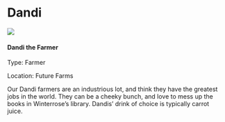 # Dandi

![](../.gitbook/assets/character\_frame\_dandi.png)

#### Dandi the Farmer

Type: Farmer

Location: Future Farms

Our Dandi farmers are an industrious lot, and think they have the greatest jobs in the world. They can be a cheeky bunch, and love to mess up the books in Winterrose’s library. Dandis’ drink of choice is typically carrot juice.
